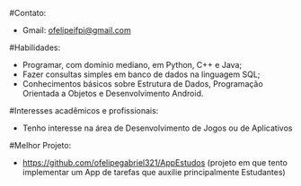 #Contato:

- Gmail: ofelipeifpi@gmail.com

#Habilidades:
- Programar, com domínio mediano, em Python, C++ e Java;
- Fazer consultas simples em banco de dados na linguagem SQL;
- Conhecimentos básicos sobre Estrutura de Dados, Programação Orientada a Objetos e Desenvolvimento Android.

#Interesses acadêmicos e profissionais:
- Tenho interesse na área de Desenvolvimento de Jogos ou de Aplicativos

#Melhor Projeto:
- https://github.com/ofelipegabriel321/AppEstudos
(projeto em que tento implementar um App de tarefas que auxilie principalmente Estudantes)
